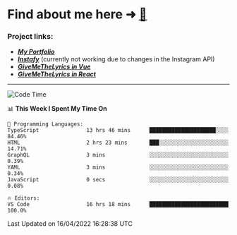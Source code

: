 # Find about me here ➜ [🧑](https://pauabella.dev)

### Project links:
- ***[My Portfolio](https://pauabella.dev)***
- ***[Instafy](https://instafy.me)*** (currently not working due to changes in the Instagram API)
- ***[GiveMeTheLyrics in Vue](https://lyrics.pauabella.dev)***
- ***[GiveMeTheLyrics in React](https://pauabella.dev/GiveMeTheLyrics)***

---
<!--START_SECTION:waka-->
![Code Time](http://img.shields.io/badge/Code%20Time-954%20hrs%2019%20mins-blue)

📊 **This Week I Spent My Time On** 

```text
💬 Programming Languages: 
TypeScript               13 hrs 46 mins      █████████████████████░░░░   84.46% 
HTML                     2 hrs 23 mins       ███░░░░░░░░░░░░░░░░░░░░░░   14.71% 
GraphQL                  3 mins              ░░░░░░░░░░░░░░░░░░░░░░░░░   0.39% 
YAML                     3 mins              ░░░░░░░░░░░░░░░░░░░░░░░░░   0.34% 
JavaScript               0 secs              ░░░░░░░░░░░░░░░░░░░░░░░░░   0.08%

🔥 Editors: 
VS Code                  16 hrs 18 mins      █████████████████████████   100.0%

```


 Last Updated on 16/04/2022 16:28:38 UTC
<!--END_SECTION:waka-->
